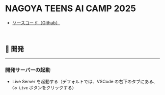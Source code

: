 # NAGOYA TEENS AI CAMP 2025

-   [ソースコード（Github）](https://github.com/itnav/nagoya-ai-event-2024-07_b-course)

<br />

## 🎱 開発

---

### 開発サーバーの起動

-   Live Server を起動する（デフォルトでは、VSCode の右下のタブにある、`Go Live` ボタンをクリックする）
